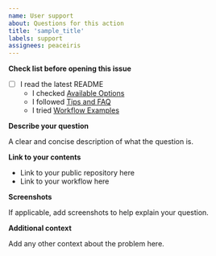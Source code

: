 ```yaml
---
name: User support
about: Questions for this action
title: 'sample_title'
labels: support
assignees: peaceiris
---
```


**Check list before opening this issue**

- [ ] I read the latest README
  - I checked [Available Options](https://github.com/peaceiris/actions-gh-pages#options)
  - I followed [Tips and FAQ](https://github.com/peaceiris/actions-gh-pages#tips-and-faq)
  - I tried [Workflow Examples](https://github.com/peaceiris/actions-gh-pages#examples)

**Describe your question**

A clear and concise description of what the question is.

**Link to your contents**

- Link to your public repository here
- Link to your workflow here

**Screenshots**

If applicable, add screenshots to help explain your question.

**Additional context**

Add any other context about the problem here.
